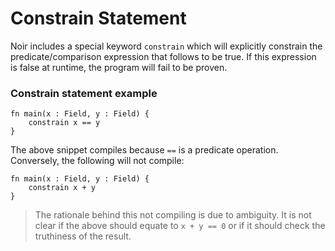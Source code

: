 # Constrain Statement

Noir includes a special keyword `constrain` which will explicitly constrain the predicate/comparison expression that follows to be true.
If this expression is false at runtime, the program will fail to be proven.

### Constrain statement example

```rust,noplaypen 
fn main(x : Field, y : Field) {
    constrain x == y
}
```
 
The above snippet compiles because `==` is a predicate operation. Conversely, the following will not compile:

```rust,noplaypen 
fn main(x : Field, y : Field) {
    constrain x + y
}
```

> The rationale behind this not compiling is due to ambiguity. It is not clear if the above should equate to `x + y == 0` or if it should check the truthiness of the result.
